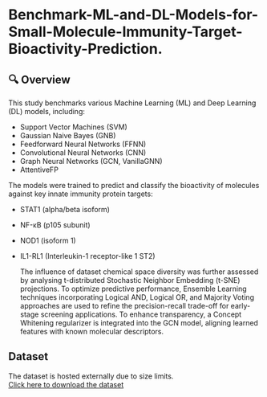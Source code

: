 # Benchmark-ML-and-DL-Models-for-Small-Molecule-Immunity-Target-Bioactivity-Prediction.
## 🔍 Overview

This study benchmarks various Machine Learning (ML) and Deep Learning (DL) models, including:
- Support Vector Machines (SVM)
- Gaussian Naive Bayes (GNB)
- Feedforward Neural Networks (FFNN)
- Convolutional Neural Networks (CNN)
- Graph Neural Networks (GCN, VanillaGNN)
- AttentiveFP 

The models were trained to predict and classify the bioactivity of molecules against key innate immunity protein targets:
- STAT1 (alpha/beta isoform)
- NF-κB (p105 subunit)
- NOD1 (isoform 1)
- IL1-RL1 (Interleukin-1 receptor-like 1 ST2)

  The influence of dataset chemical space diversity was further assessed by analysing t-distributed Stochastic Neighbor Embedding (t-SNE) projections. To optimize predictive performance, Ensemble Learning techniques incorporating Logical AND, Logical OR, and Majority Voting approaches are used to refine the precision-recall trade-off for early-stage screening applications. To enhance transparency, a Concept Whitening regularizer is integrated into the GCN model, aligning learned features with known molecular descriptors.

  
## Dataset

The dataset is hosted externally due to size limits.  
[Click here to download the dataset](https://drive.google.com/drive/folders/185XXqtQOjVpqSIdpFlkQmFWjuElTU9FA?usp=sharing)

